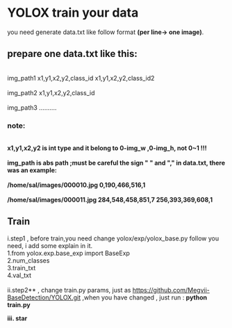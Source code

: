 # YOLOX train your data
you need generate data.txt like follow format **(per line-> one image)**.
## prepare one data.txt like this:<br>
<br>img_path1 x1,y1,x2,y2,class_id x1,y1,x2,y2,class_id2  <br>
<br>img_path2 x1,y1,x2,y2,class_id <br>
<br>img_path3 ..........<br>
### note:<br>
**<br>x1,y1,x2,y2 is int type and it belong to 0-img_w ,0-img_h, not 0~1 !!!<br>
<br>img_path is abs path ;must be careful the sign " " and "," in data.txt, there was an example: <br>
<br>/home/sal/images/000010.jpg 0,190,466,516,1<br>
<br>/home/sal/images/000011.jpg 284,548,458,851,7 256,393,369,608,1<br>**
## Train
i.step1 , before train,you need change yolox/exp/yolox_base.py follow you need, i add some explain in it.<br>
  1.from yolox.exp.base_exp import BaseExp<br>
  2.num_classes<br>
  3.train_txt<br>
  4.val_txt<br>
<br>
ii.step2** , change train.py params, just as https://github.com/Megvii-BaseDetection/YOLOX.git ,when you have changed , just run : **python train.py**

**iii. star**
